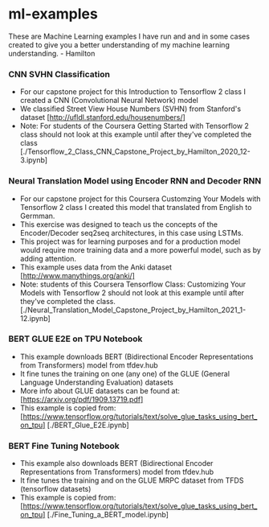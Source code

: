 # ml-examples
These are Machine Learning examples I have run and and in some cases created to give you a better understanding of my machine learning understanding. - Hamilton


### CNN SVHN Classification
* For our capstone project for this Introduction to Tensorflow 2 class I created a CNN (Convolutional Neural Network) model
* We classified Street View House Numbers (SVHN) from Stanford's dataset [http://ufldl.stanford.edu/housenumbers/]
* Note: For students of the Coursera Getting Started with Tensorflow 2 class should not look at this example until after they've completed the class
[./Tensorflow_2_Class_CNN_Capstone_Project_by_Hamilton_2020_12-3.ipynb]

### Neural Translation Model using Encoder RNN and Decoder RNN
* For our capstone project for this Coursera Customzing Your Models with Tensorflow 2 class I created this model that translated from English to Germman.
* This exercise was designed to teach us the concepts of the Encoder/Decoder seq2seq architectures, in this case using LSTMs. 
* This project was for learning purposes and for a production model would require more training data and a more powerful model, such as by adding attention.
* This example uses data from the Anki dataset [http://www.manythings.org/anki/]
* Note: students of this Coursera Tensorflow Class: Customizing Your Models with Tensorflow 2 should not look at this example until after they've completed the class. 
[./Neural_Translation_Model_Capstone_Project_by_Hamilton_2021_1-12.ipynb]

### BERT GLUE E2E on TPU Notebook
* This example downloads BERT (Bidirectional Encoder Representations from Transformers) model from tfdev.hub
* It fine tunes the training on one (any one) of the GLUE (General Language Understanding Evaluation) datasets
* More info about GLUE datasets can be found at: [https://arxiv.org/pdf/1909.13719.pdf]
* This example is copied from: [https://www.tensorflow.org/tutorials/text/solve_glue_tasks_using_bert_on_tpu] 
[./BERT_Glue_E2E.ipynb]

### BERT Fine Tuning Notebook
* This example also downloads BERT  (Bidirectional Encoder Representations from Transformers) model from tfdev.hub
* It fine tunes the training and on the GLUE MRPC dataset from TFDS (tensorflow datasets)
* This example is copied from: [https://www.tensorflow.org/tutorials/text/solve_glue_tasks_using_bert_on_tpu]
[./Fine_Tuning_a_BERT_model.ipynb] 
